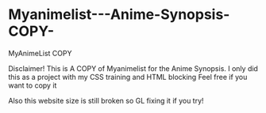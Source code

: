 # Myanimelist---Anime-Synopsis-COPY-
MyAnimeList COPY

Disclaimer!
This is A COPY of Myanimelist for the Anime Synopsis.
I only did this as a project with my CSS training and HTML blocking
Feel free if you want to copy it

Also this website size is still broken so GL fixing it if you try!
